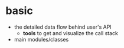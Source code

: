 # basic
- the detailed data flow behind user's API
    - **tools** to get and visualize the call stack
- main modules/classes
